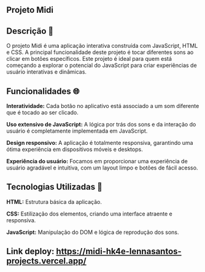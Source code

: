 ## Projeto Midi

## Descrição 🔗 
O projeto Midi é uma aplicação interativa construída com JavaScript, HTML e CSS. A principal funcionalidade deste projeto é tocar diferentes sons ao clicar em botões específicos. Este projeto é ideal para quem está começando a explorar o potencial do JavaScript para criar experiências de usuário interativas e dinâmicas.


## Funcionalidades 🌐
**Interatividade:** Cada botão no aplicativo está associado a um som diferente que é tocado ao ser clicado.

**Uso extensivo de JavaScript:** A lógica por trás dos sons e da interação do usuário é completamente implementada em JavaScript.

**Design responsivo:** A aplicação é totalmente responsiva, garantindo uma ótima experiência em dispositivos móveis e desktops.

**Experiência do usuário:** Focamos em proporcionar uma experiência de usuário agradável e intuitiva, com um layout limpo e botões de fácil acesso.


## Tecnologias Utilizadas 🔧

**HTML:** Estrutura básica da aplicação.

**CSS:** Estilização dos elementos, criando uma interface atraente e responsiva.

**JavaScript:** Manipulação do DOM e lógica de reprodução dos sons.

## Link deploy: https://midi-hk4e-lennasantos-projects.vercel.app/
